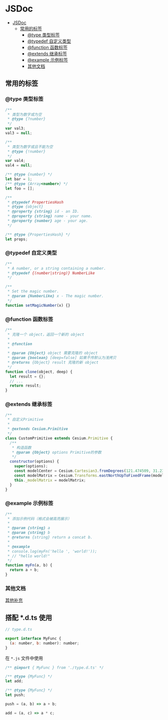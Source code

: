 # JSDoc

- [JSDoc](#jsdoc)
  - [常用的标签](#常用的标签)
    - [@type 类型标签](#type-类型标签)
    - [@typedef 自定义类型](#typedef-自定义类型)
    - [@function 函数标签](#function-函数标签)
    - [@extends 继承标签](#extends-继承标签)
    - [@example 示例标签](#example-示例标签)
    - [其他文档](#其他文档)

## 常用的标签

### @type 类型标签

```js
/**
 * 类型为数字或为空
 * @type {?number}
 */
var val3;
val3 = null;

/**
 * 类型为数字或且不能为空
 * @type {!number}
 */
var val4;
val4 = null;

/** @type {number} */
let bar = 1;
/** @type {Array<number>} */
let foo = [];

/**
 * @typedef PropertiesHash
 * @type {object}
 * @property {string} id - an ID.
 * @property {string} name - your name.
 * @property {number} age - your age.
 */

/** @type {PropertiesHash} */
let props;
```

### @typedef 自定义类型

```js
/**
 * A number, or a string containing a number.
 * @typedef {(number|string)} NumberLike
 */

/**
 * Set the magic number.
 * @param {NumberLike} x - The magic number.
 */
function setMagicNumber(x) {}
```

### @function 函数标签

```js
/**
 * 克隆一个 object，返回一个新的 object
 *
 * @function
 *
 * @param {Object} object 需要克隆的 object
 * @param {boolean} [deep=false] 如果不传默认为浅拷贝
 * @returns {Object} result 克隆的新 object
 */
function clone(object, deep) {
  let result = {};
  // ...
  return result;
}
```

### @extends 继承标签

```js
/**
 * 自定义Primitive
 *
 * @extends Cesium.Primitive
 */
class CustomPrimitive extends Cesium.Primitive {
  /**
   * 构造函数
   * @param {Object} options Primitive的参数
   */
  constructor(options) {
    super(options);
    const modelCenter = Cesium.Cartesian3.fromDegrees(121.474509, 31.233368, 0);
    const modelMatrix = Cesium.Transforms.eastNorthUpToFixedFrame(modelCenter);
    this._modelMatrix = modelMatrix;
  }
}
```

### @example 示例标签

```js
/**
 * 添加示例代码（格式会被高亮展示）
 *
 * @param {string} a
 * @param {string} b
 * @returns {string} return a concat b.
 *
 * @example
 * console.log(myFn('hello ', 'world!'));
 * // "hello world!"
 */
function myFn(a, b) {
  return a + b;
}
```

### 其他文档

[其他补充](https://www.jsdoc.com.cn/)

## 搭配 \*.d.ts 使用

```js
// type.d.ts

export interface MyFunc {
  (a: number, b: number): number;
}
```

在 `*.js` 文件中使用

```js
/** @import { MyFunc } from './type.d.ts' */

/** @type {MyFunc} */
let add;

/** @type {MyFunc} */
let push;

push = (a, b) => a + b;

add = (a, c) => a * c;
```
